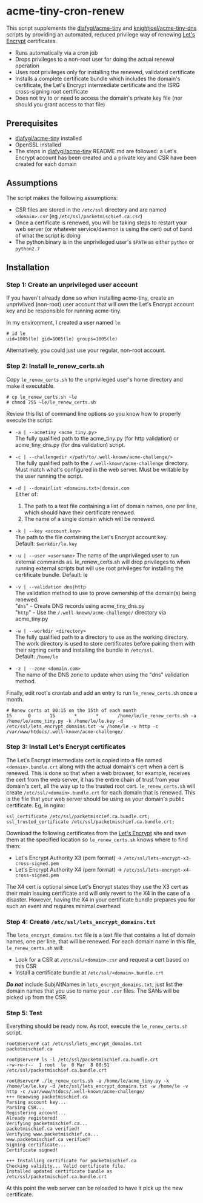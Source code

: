 # acme-tiny-cron-renew

This script supplements the
[diafygi/acme-tiny](https://github.com/diafygi/acme-tiny) and
[knightjoel/acme-tiny-dns](https://github.com/knightjoel/acme-tiny-dns)
scripts by providing an automated, reduced privilege way of renewing [Let's
Encrypt](https://letsencrypt.org/) certificates.

- Runs automatically via a cron job
- Drops privileges to a non-root user for doing the actual renewal operation
- Uses root privileges only for installing the renewed, validated certificate
- Installs a complete certificate bundle which includes the domain's
  certificate, the Let's Encrypt intermediate certificate and the ISRG
  cross-signing root certificate
- Does not try to or need to access the domain's private key file (nor should
  you grant access to that file)

## Prerequisites

- [diafygi/acme-tiny](https://github.com/diafygi/acme-tiny) installed
- OpenSSL installed
- The steps in [diafygi/acme-tiny](https://github.com/diafygi/acme-tiny)
  README.md are followed: a Let's Encrypt account has been created and a
  private key and CSR have been created for each domain

## Assumptions

The script makes the following assumptions:

- CSR files are stored in the `/etc/ssl` directory and are named `<domain>.csr`
  (eg `/etc/ssl/packetmischief.ca.csr`)
- Once a certificate is renewed, you will be taking steps to restart your web
  server (or whatever service/daemon is using the cert) out of band of what the
  script is doing
- The python binary is in the unprivileged user's `$PATH` as either `python` or
  `python2.7`

## Installation

### Step 1: Create an unprivileged user account

If you haven't already done so when installing acme-tiny, create an unprivilved
(non-root) user account that will own the Let's Encrypt account key and be
responsible for running acme-tiny.

In my environment, I created a user named `le`.

```
# id le
uid=1005(le) gid=1005(le) groups=1005(le)
```

Alternatively, you could just use your regular, non-root account.

### Step 2: Install le\_renew\_certs.sh

Copy `le_renew_certs.sh` to the unprivileged user's home directory and make it
executable.

```
# cp le_renew_certs.sh ~le
# chmod 755 ~le/le_renew_certs.sh
```

Review this list of command line options so you know how to properly execute
the script:

- `-a | --acmetiny <acme_tiny.py>`  
	The fully qualified path to the acme_tiny.py (for http
	validation) or acme_tiny_dns.py (for dns validation) script.

- `-c | --challengedir </path/to/.well-known/acme-challenge/>`  
	The fully qualified path to the `/.well-known/acme-challenge`
	directory. Must match what's configured in the web server. Must
	be writable by the user running the script.

- `-d | --domainlist <domains.txt>|domain.com`  
	Either of:  
	1) The path to a text file containing a list of domain names,
	one per line, which should have their certificate renewed.  
	2) The name of a single domain which will be renewed.

- `-k | --key <account.key>`  
	The path to the file containing the Let's Encrypt account key.  
	Default: `$workdir/le.key`

- `-u | --user <username>`
	The name of the unprivileged user to run external commands as.
	le_renew_certs.sh will drop privileges to <username> when running
	external scripts but will use root privileges for installing
	the certificate bundle.
	Default: le

- `-v | --validation dns|http`  
	The validation method to use to prove ownership of the
	domain(s) being renewed.  
	"`dns`" - Create DNS records using acme_tiny_dns.py  
	"`http`" - Use the `/.well-known/acme-challenge/` directory via
	acme_tiny.py

- `-w | --workdir <directory>`  
	The fully qualified path to a directory to use as the working
	directory. The work directory is used to store certificates
	before pairing them with their signing certs and installing
	the bundle in `/etc/ssl`.  
	Default: `/home/le`

- `-z | --zone <domain.com>`  
	The name of the DNS zone to update when using the "dns"
	validation method.

Finally, edit root's crontab and add an entry to run
`le_renew_certs.sh` once a month.

```
# Renew certs at 00:15 on the 15th of each month
15      0       15       *       *       /home/le/le_renew_certs.sh -a /home/le/acme_tiny.py -k /home/le/le.key -d /etc/ssl/lets_encrypt_domains.txt -w /home/le -v http -c /var/www/htdocs/.well-known/acme-challenge/
```

### Step 3: Install Let's Encrypt certificates

The Let's Encrypt intermediate cert
is copied into a file named `<domain>.bundle.crt` along with the actual
domain's cert when a cert is renewed. This is done so that when a web browser,
for example, receives the cert from the web server, it has the entire chain of
trust from your domain's cert, all the way up to the trusted root cert.
`le_renew_certs.sh` will create `/etc/ssl/<domain>.bundle.crt` for each domain
that is renewed. This is the file that your web server should be using as your
domain's public certificate. Eg, in nginx:

```
ssl_certificate /etc/ssl/packetmiscief.ca.bundle.crt;
ssl_trusted_certificate /etc/ssl/packetmischief.ca.bundle.crt;
```

Download the following certificates from the [Let's
Encrypt](https://letsencrypt.org/certificates/) site and save them at the
specified location so `le_renew_certs.sh` knows where to find them:
- Let's Encrypt Authority X3 (pem format) ->
  `/etc/ssl/lets-encrypt-x3-cross-signed.pem`
- Let's Encrypt Authority X4 (pem format) ->
  `/etc/ssl/lets-encrypt-x4-cross-signed.pem`

The X4 cert is optional since Let's Encrypt states they use the X3 cert as
their main issuing certificate and will only revert to the X4 in the case of a
disaster. However, having the X4 in your certificate bundle prepares you for
such an event and requires minimal overhead.

### Step 4: Create `/etc/ssl/lets_encrypt_domains.txt`

The `lets_encrypt_domains.txt` file is a text file that contains a list of
domain names, one per line, that will be renewed. For each domain name in this
file, `le_renew_certs.sh` will:
- Look for a CSR at `/etc/ssl/<domain>.csr` and request a cert based on this
  CSR
- Install a certificate bundle at `/etc/ssl/<domain>.bundle.crt`

**_Do not_** include SubjAltNames in `lets_encrypt_domains.txt`; just list the
domain names that you use to name your `.csr` files. The SANs will be picked up
from the CSR.

### Step 5: Test

Everything should be ready now. As root, execute the
`le_renew_certs.sh` script.

```
root@server# cat /etc/ssl/lets_encrypt_domains.txt
packetmischief.ca

root@server# ls -l /etc/ssl/packetmischief.ca.bundle.crt
-rw-rw-r--  1 root  le  0 Mar  8 08:51 /etc/ssl/packetmischief.ca.bundle.crt

root@server# ./le_renew_certs.sh -a /home/le/acme_tiny.py -k /home/le/le.key -d /etc/ssl/lets_encrypt_domains.txt -w /home/le -v http -c /var/www/htdocs/.well-known/acme-challenge/
+++ Renewing packetmischief.ca
Parsing account key...
Parsing CSR...
Registering account...
Already registered!
Verifying packetmischief.ca...
packetmischief.ca verified!
Verifying www.packetmischief.ca...
www.packetmischief.ca verified!
Signing certificate...
Certificate signed!

+++ Installing certificate for packetmischief.ca
Checking validity... Valid certificate file.
Installed updated certificate bundle as /etc/ssl/packetmischief.ca.bundle.crt
```

At this point the web server can be reloaded to have it pick up the new
certificate.
